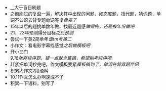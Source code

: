 - __大于盲目刷题
- 之前刷过的复盘一遍，解决其中出现的问题，如态度题，指代题，猜词题，单词不认识去背专题单词等*复盘完了*
- 15年以后的题挑单数年做，找最近题感*做得完，还是按年份做吧*
- 21，23年预测得分目标*之后预测*
- 尝试一下英2简单年*谁tm考英二*
- 小作文：看电影字幕找感觉*之后做模板吧*
- 开小三门  
 *9.18放弃排序题，错一点就全篇错，希望别考排序吧*
- 赶紧把单词抄完吧，作文模板要紧*模板搞到了，单词在背真题伴侣*
- 积累大作文2段语料
- 10.11作文怎么办啊速成不了
- 积累一下语料，别写了
